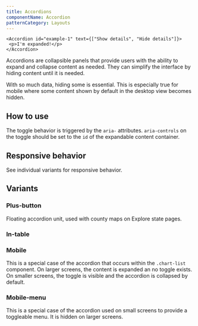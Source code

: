 ```yaml
---
title: Accordions
componentName: Accordion
patternCategory: Layouts
---
```


```
<Accordion id="example-1" text={["Show details", "Hide details"]}>
 <p>I'm expanded!</p>
</Accordion>
```

Accordions are collapsible panels that provide users with the ability to expand
and collapse content as needed. They can simplify the interface by hiding
content until it is needed.

With so much data, hiding some is essential. This is especially true for mobile
where some content shown by default in the desktop view becomes hidden.


## How to use

The toggle behavior is triggered by the `aria-` attributes. `aria-controls` on the toggle should be set to the
`id` of the expandable content container.


## Responsive behavior

See individual variants for responsive behavior.


## Variants


### Plus-button

Floating accordion unit, used with county maps on Explore state pages.


### In-table


### Mobile

This is a special case of the accordion that occurs within the `.chart-list`
component. On larger screens, the content is expanded an no toggle exists. On
smaller screens, the toggle is visible and the accordion is collapsed by
default.


### Mobile-menu

This is a special case of the accordion used on small screens to provide a
toggleable menu. It is hidden on larger screens.
